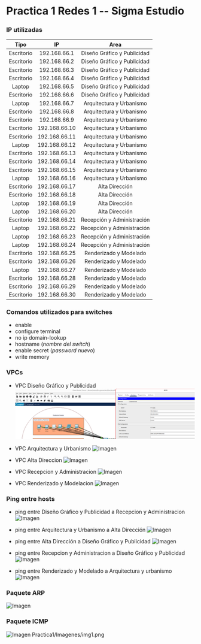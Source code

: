 # Practica 1 Redes 1 -- Sigma Estudio


### IP utilizadas

|  **Tipo**  |     **IP**    |           **Area**          |
|:----------:|:-------------:|:---------------------------:|
| Escritorio | 192.168.66.1  | Diseño Gráfico y Publicidad |
| Escritorio | 192.168.66.2  | Diseño Gráfico y Publicidad |
| Escritorio | 192.168.66.3  | Diseño Gráfico y Publicidad |
| Escritorio | 192.168.66.4  | Diseño Gráfico y Publicidad |
| Laptop     | 192.168.66.5  | Diseño Gráfico y Publicidad |
| Escritorio | 192.168.66.6  | Diseño Gráfico y Publicidad |
| Laptop     | 192.168.66.7  | Arquitectura y Urbanismo    |
| Escritorio | 192.168.66.8  | Arquitectura y Urbanismo    |
| Escritorio | 192.168.66.9  | Arquitectura y Urbanismo    |
| Escritorio | 192.168.66.10 | Arquitectura y Urbanismo    |
| Escritorio | 192.168.66.11 | Arquitectura y Urbanismo    |
| Laptop     | 192.168.66.12 | Arquitectura y Urbanismo    |
| Escritorio | 192.168.66.13 | Arquitectura y Urbanismo    |
| Escritorio | 192.168.66.14 | Arquitectura y Urbanismo    |
| Escritorio | 192.168.66.15 | Arquitectura y Urbanismo    |
| Laptop     | 192.168.66.16 | Arquitectura y Urbanismo    |
| Escritorio | 192.168.66.17 | Alta Dirección              |
| Escritorio | 192.168.66.18 | Alta Dirección              |
| Laptop     | 192.168.66.19 | Alta Dirección              |
| Laptop     | 192.168.66.20 | Alta Dirección              |
| Escritorio | 192.168.66.21 | Recepción y Administración  |
| Laptop     | 192.168.66.22 | Recepción y Administración  |
| Laptop     | 192.168.66.23 | Recepción y Administración  |
| Laptop     | 192.168.66.24 | Recepción y Administración  |
| Escritorio | 192.168.66.25 | Renderizado y Modelado      |
| Escritorio | 192.168.66.26 | Renderizado y Modelado      |
| Laptop     | 192.168.66.27 | Renderizado y Modelado      |
| Escritorio | 192.168.66.28 | Renderizado y Modelado      |
| Escritorio | 192.168.66.29 | Renderizado y Modelado      |
| Escritorio | 192.168.66.30 | Renderizado y Modelado      |


### Comandos utilizados para switches
* enable
* configure terminal
* no ip domain-lookup
* hostname (*nombre del switch*)
* enable secret (*password nuevo*)
* write memory

### VPCs
+ VPC Diseño Gráfico y Publicidad
![Imagen](Imagenes/img1.png)

+ VPC Arquitectura y Urbanismo
![Imagen](/Imagenes/img2.png)

+ VPC Alta Direccion
![Imagen](/Imagenes/img3.png)

+ VPC Recepcion y Administracion
![Imagen](/Imagenes/img4.png)

+ VPC Renderizado y Modelacion
![Imagen](/Imagenes/img5.png)

### Ping entre hosts
* ping entre Diseño Gráfico y Publicidad a Recepcion y Administracion
![Imagen](/Imagenes/img6.png)

* ping entre Arquitectura y Urbanismo a Alta Dirección
![Imagen](/Imagenes/img7.png)

* ping entre Alta Dirección a Diseño Gráfico y Publicidad
![Imagen](/Imagenes/img8.png)

* ping entre Recepcion y Administracion a Diseño Gráfico y Publicidad
![Imagen](/Imagenes/img9.png)

* ping entre Renderizado y Modelado a Arquitectura y urbanismo
![Imagen](/Imagenes/img10.png)

### Paquete ARP
![Imagen](/Imagenes/img12.png)


### Paquete ICMP
![Imagen](/Imagenes/img11.png)
Practica1/Imagenes/img1.png
